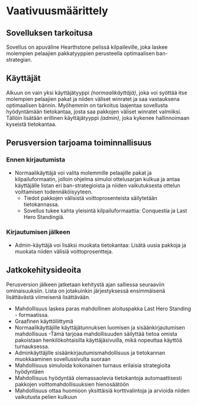 # Vaativuusmäärittely

## Sovelluksen tarkoitusa

Sovellus on apuväline Hearthstone pelissä kilpaileville, joka laskee molempien pelaajien pakkatyyppien perusteella optimaalisen ban-strategian. 

## Käyttäjät

Alkuun on vain yksi käyttäjätyyppi _(normaalikäyttäjä)_, joka voi syöttää itse molempien pelaajien pakat ja niiden väliset winratet ja saa vastauksena optimaalisen bännin. Myöhemmin on tarkoitus laajentaa sovellusta hyödyntämään tietokantaa, josta saa pakkojen väliset winratet valmiiksi. Tällöin lisätään erillinen käyttäjätyyppi _(admin)_, joka kykenee hallinnoimaan kyseistä tietokantaa.

## Perusversion tarjoama toiminnallisuus

### Ennen kirjautumista
- Normaalikäyttäjä voi valita molemmille pelaajille pakat ja kilpailuformaatin, jolloin ohjelma simuloi ottelusarjan kulkua ja antaa käyttäjälle listan eri ban-strategioista ja niiden vaikutuksesta ottelun voittamisen todennäköisyyteen.
  - Tiedot pakkojen välisistä voittoprosenteista säilytetään tietokannassa.
  - Sovellus tukee kahta yleisintä kilpailuformaattia: Conquestia ja Last Hero Standingiä.

### Kirjautumisen jälkeen
- Admin-käyttäjä voi lisäksi muokata tietokantaa: Lisätä uusia pakkoja ja muokata niiden välisiä voittoprosentteja.

## Jatkokehitysideoita
Perusversion jälkeen jatketaan kehitystä ajan salliessa seuraaviin ominaisuuksiin. Lista on jotakuinkin järjestyksessä ensimmäisenä lisättävästä viimeisenä lisättävään.

- Mahdollisuus laskea paras mahdollinen aloituspakka Last Hero Standing - formaatissa.
- Graafinen käyttöliittymä
- Normaalikäyttäjille käyttäjätunnuksen luomisen ja sisäänkirjautumisen mahdollisuus
    -Tämä tarjoaa mahdollisuuden säilyttää tietoa omista pakoistaan henkilökohtaisilla käyttäjäsivuilla, mikä nopeuttaa käyttöä   turnauksessa. 
- Adminkäyttäjille sisäänkirjautumismahdollisuus ja tietokannan muokkaaminen sovellussivulta suoraan
- Mahdollisuus simuloida kokonainen turnaus erilaisia strategioita hyödyntäen
- Mahdollisuus hyödyntää olemassaolevia tietokantoja automaattisesti pakkojen voittomahdollisuuksien hienosäätöön
- Mahdollisuus ottaa huomioon yksittäisiä korttivalintoja ja arvioida niiden vaikutusta pelien kulkuun
